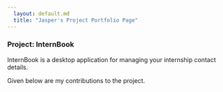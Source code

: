```yaml
---
  layout: default.md
  title: "Jasper's Project Portfolio Page"
---
```


### Project: InternBook

InternBook is a desktop application for managing your internship contact details.

Given below are my contributions to the project.


